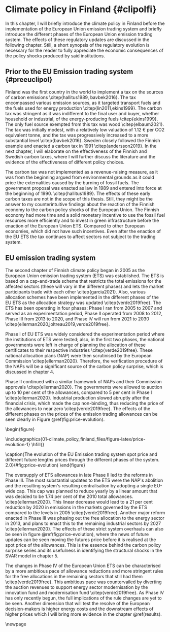 



# Climate policy in Finland {#clipolfi}

In this chapter, I will briefly introduce the climate policy in Finland before the implementation of the European Union emission trading system and briefly introduce the different phases of the European Union emission trading system. The effects of these regulatory updates are discussed in the following chapter. Still, a short synopsis of the regulatory evolution is necessary for the reader to fully appreciate the economic consequences of the policy shocks produced by said institutions. 

## Prior to the EU Emission trading system {#preeuclipol}

Finland was the first country in the world to implement a tax on the sources of carbon emissions \citep{hallitus1989, bavbek2016}. The tax encompassed various emission sources, as it targeted transport fuels and the fuels used for energy production \citep{lin2011,ekins1999}. The carbon tax was stringent as it was indifferent to the final user and buyer, whether household or industrial, of the energy-producing fuels  \citep{ekins1999}. The only fuel source exempted from this tax was wood \citep{elbaum2021}. The tax was initially modest, with a relatively low valuation of 1.12 € per CO2 equivalent tonne, and the tax was progressively increased to a more substantial level \citep{bavbek2016}. Sweden closely followed the Finnish example and enacted a carbon tax in 1991 \citep{andersson2019}. In the next chapter, I will elaborate on the effectiveness of the Finnish and Swedish carbon taxes, where I will further discuss the literature and the evidence of the effectiveness of different policy choices.

The carbon tax was not implemented as a revenue-raising measure, as it was from the beginning argued from environmental grounds as it could price the externalities caused by the burning of fossil fuels. The government proposal was enacted as law in 1989 and entered into force at the beginning of 1990. \citep{hallitus1989}. The effects of these early carbon taxes are not in the scope of this thesis. Still, they might be the answer to my counterintuitive findings about the reaction of the Finnish economy to the carbon policy shocks of the European Union. The Finnish economy had more time and a solid monetary incentive to use the fossil fuel resources more efficiently and to invest in green infrastructure before the enaction of the European Union ETS. Compared to other European economies, which did not have such incentives. Even after the enaction of the EU ETS the tax continues to affect sectors not subject to the trading system. 

## EU emission trading system

The second chapter of Finnish climate policy began in 2005 as the European Union emission trading system (ETS) was established. The ETS is based on a cap-and-trade scheme that restricts the total emissions for the affected sectors (these will vary in the different phases) and lets the market participants trade with each other \citep{garcia2021}. Also, various allocation schemes have been implemented in the different phases of the EU ETS as the allocation strategy was updated \citep{verde2019free}. The ETS has been operating in four phases: Phase I ran from 2005 to 2007 and served as an experimentation period, Phase II operated from 2008 to 2012, Phase III from 2013 to 2020, and Phase IV will run from 2021 to 2030 \citep{ellerman2020,joltreau2019,verde2019free}.

Phase I of EU ETS was widely considered the experimentation period where the institutions of ETS were tested; also, in the first two phases, the national governments were left in charge of planning the allocation of these certificates to their respective industries \citep{verde2019free}. These national allocation plans (NAP) were then scrutinised by the European Commission \citep{ellerman2020}. Therefore, the verification procedure of the NAPs will be a significant source of the carbon policy surprise, which is discussed in chapter 4.

Phase II continued with a similar framework of NAPs and their Commission approvals \citep{ellerman2020}. The governments were allowed to auction up to 10 per cent of the allowances, compared to 5 per cent in Phase I \citep{ellerman2020}. Industrial production slowed abruptly after the financial crisis, which made the cap non-binding, thus reducing the price of the allowances to near zero \citep{verde2019free}. The effects of the different phases on the prices of the emission trading allowances can be seen clearly in Figure \@ref(fig:price-evolution).

\begin{figure}

\includegraphics{01-climate_policy_finland_files/figure-latex/price-evolution-1} \hfill{}

\caption{The evolution of the EU Emission trading system spot price and different future lengths prices through the different phases of the system. 2.0}(\#fig:price-evolution)
\end{figure}

The oversupply of ETS allowances in late Phase II led to the reforms in Phase III. The most substantial updates to the ETS were the NAP's abolition and the resulting system's resulting centralisation by adopting a single EU-wide cap. This cap was planned to reduce yearly by a linear amount that was decided to be 1.74 per cent of the 2010 total allowances. \citep{ellerman2020}. This linear decrease would lead to a 21 per cent reduction by 2020 in emissions in the markets governed by the ETS compared to the levels in 2005 \citep{verde2019free}. Another major reform enacted in Phase III was phasing out the free allocation to the energy sector in 2013, and plans to enact this to the remaining industrial sectors by 2027 \citep{ellerman2020}. The effects of these strict system overhauls can also be seen in figure \@ref(fig:price-evolution), where the news of future updates can be seen moving the futures price before it is realised at the spot price of the allowances. This is the essence behind the carbon policy surprise series and its usefulness in identifying the structural shocks in the SVAR model in chapter 5.

The changes in Phase IV of the European Union ETS can be characterised by a more ambitious pace of allowance reductions and more stringent rules for the free allocations in the remaining sectors that still had them \citep{verde2019free}. This ambitious pace was countervailed by diverting the auction revenues to support energy sector modernisation by the innovation fund and modernisation fund \citep{verde2019free}. As Phase IV has only recently begun, the full implications of the rule changes are yet to be seen. Another dimension that will test the resolve of the European decision-makers is higher energy costs and the downstream effects of higher prices which I will bring more evidence in the chapter \@ref(results).

\newpage
